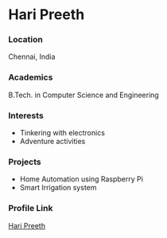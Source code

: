 # Hari Preeth

### Location

Chennai, India

### Academics

B.Tech. in Computer Science and Engineering

### Interests

- Tinkering with electronics
- Adventure activities

### Projects

- Home Automation using Raspberry Pi
- Smart Irrigation system

### Profile Link

[Hari Preeth](https://github.com/harikartik)
